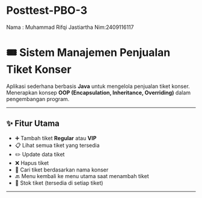 # Posttest-PBO-3
Nama : Muhammad Rifqi Jastiartha Nim:2409116117

# 🎟️ Sistem Manajemen Penjualan Tiket Konser

Aplikasi sederhana berbasis **Java** untuk mengelola penjualan tiket konser.  
Menerapkan konsep **OOP (Encapsulation, Inheritance, Overriding)** dalam pengembangan program.

---

## ✨ Fitur Utama
- ➕ Tambah tiket **Regular** atau **VIP**  
- 📋 Lihat semua tiket yang tersedia  
- ✏️ Update data tiket  
- ❌ Hapus tiket  
- 🔎 Cari tiket berdasarkan nama konser  
- 🔙 Menu kembali ke menu utama saat menambah tiket  
- 🛒 Stok tiket (tersedia di setiap tiket)  

---
